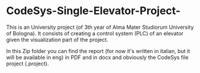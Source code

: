 # CodeSys-Single-Elevator-Project-
This is an University project (of 3th year of Alma Mater Studiorum University of Bologna). 
It consists of creating a control system (PLC) of an elevator given the visualization part of the project.

In this Zip folder you can find the report (for now it's written in italian, but it will be available in eng) in PDF 
and in docx and obviously the CodeSys file project (.project).
